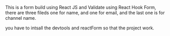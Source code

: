 This is a form build using React JS and Validate using React Hook Form,
there are three fileds one for name, and one for email, and the last one is for channel name.

you have to intsall the devtools and reactForm so that the project work.
